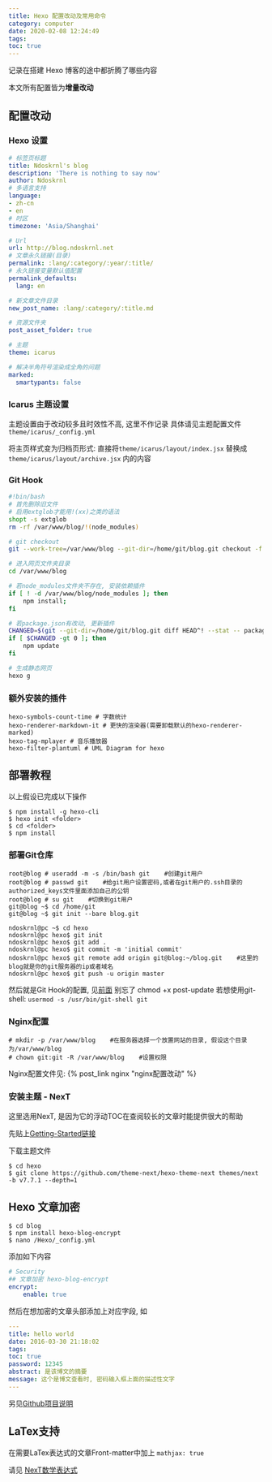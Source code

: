 ```yaml
---
title: Hexo 配置改动及常用命令
category: computer
date: 2020-02-08 12:24:49
tags:
toc: true
---
```


记录在搭建 Hexo 博客的途中都折腾了哪些内容

本文所有配置皆为**增量改动**

<!-- more -->

## 配置改动

### Hexo 设置

```yml hexo/_config.yml
# 标签页标题
title: Ndoskrnl's blog
description: 'There is nothing to say now'
author: Ndoskrnl
# 多语言支持
language:
- zh-cn
- en
# 时区
timezone: 'Asia/Shanghai'

# Url
url: http://blog.ndoskrnl.net
# 文章永久链接(目录)
permalink: :lang/:category/:year/:title/
# 永久链接变量默认值配置
permalink_defaults:
  lang: en

# 新文章文件目录
new_post_name: :lang/:category/:title.md

# 资源文件夹
post_asset_folder: true

# 主题
theme: icarus

# 解决半角符号渲染成全角的问题
marked:
  smartypants: false
```

### Icarus 主题设置

主题设置由于改动较多且时效性不高, 这里不作记录
具体请见主题配置文件 `theme/icarus/_config.yml`

将主页样式变为归档页形式: 直接将`theme/icarus/layout/index.jsx` 替换成 `theme/icarus/layout/archive.jsx` 内的内容

### Git Hook

```bash /home/git/blog.git/hooks/post-update
#!bin/bash
# 首先删除旧文件
# 启用extglob才能用!(xx)之类的语法
shopt -s extglob
rm -rf /var/www/blog/!(node_modules)

# git checkout
git --work-tree=/var/www/blog --git-dir=/home/git/blog.git checkout -f

# 进入网页文件夹目录
cd /var/www/blog

# 若node_modules文件夹不存在, 安装依赖插件
if [ ! -d /var/www/blog/node_modules ]; then
    npm install;
fi

# 若package.json有改动, 更新插件
CHANGED=$(git --git-dir=/home/git/blog.git diff HEAD^! --stat -- package.json | wc -l)
if [ $CHANGED -gt 0 ]; then
    npm update
fi

# 生成静态网页
hexo g
```

### 额外安装的插件

```
hexo-symbols-count-time # 字数统计
hexo-renderer-markdown-it # 更快的渲染器(需要卸载默认的hexo-renderer-marked)
hexo-tag-mplayer # 音乐播放器
hexo-filter-plantuml # UML Diagram for hexo
```

## 部署教程

以上假设已完成以下操作

```console
$ npm install -g hexo-cli
$ hexo init <folder>
$ cd <folder>
$ npm install
```

### 部署Git仓库

```console
root@blog # useradd -m -s /bin/bash git    #创建git用户
root@blog # passwd git    #给git用户设置密码,或者在git用户的.ssh目录的authorized_keys文件里面添加自己的公钥
root@blog # su git    #切换到git用户
git@blog ~$ cd /home/git
git@blog ~$ git init --bare blog.git

ndoskrnl@pc ~$ cd hexo
ndoskrnl@pc hexo$ git init
ndoskrnl@pc hexo$ git add .
ndoskrnl@pc hexo$ git commit -m 'initial commit'
ndoskrnl@pc hexo$ git remote add origin git@blog:~/blog.git    #这里的blog就是你的git服务器的ip或者域名
ndoskrnl@pc hexo$ git push -u origin master
```

然后就是Git Hook的配置, 见[前面](#Git-Hook)
别忘了 chmod +x post-update
若想使用git-shell: `usermod -s /usr/bin/git-shell git`

### Nginx配置

```console
# mkdir -p /var/www/blog    #在服务器选择一个放置网站的目录, 假设这个目录为/var/www/blog
# chown git:git -R /var/www/blog    #设置权限
```

Nginx配置文件见: {% post_link nginx "nginx配置改动" %}

### 安装主题 - NexT

这里选用NexT, 是因为它的浮动TOC在查阅较长的文章时能提供很大的帮助

先贴上[Getting-Started链接](https://theme-next.org/docs/getting-started/#Configuring-Menu-Items)

下载主题文件

```console
$ cd hexo
$ git clone https://github.com/theme-next/hexo-theme-next themes/next -b v7.7.1 --depth=1
```

## Hexo 文章加密

```console
$ cd blog
$ npm install hexo-blog-encrypt
$ nano /Hexo/_config.yml
```
添加如下内容
```yml
# Security
## 文章加密 hexo-blog-encrypt
encrypt:
    enable: true
```
然后在想加密的文章头部添加上对应字段, 如
```yml
---
title: hello world
date: 2016-03-30 21:18:02
tags:
toc: true
password: 12345
abstract: 是该博文的摘要
message: 这个是博文查看时, 密码输入框上面的描述性文字
---
```

另见[Github项目说明](https://github.com/MikeCoder/hexo-blog-encrypt/blob/master/ReadMe.zh.md)

## LaTex支持

在需要LaTex表达式的文章Front-matter中加上 `mathjax: true`

请见 [NexT数学表达式](https://theme-next.org/docs/third-party-services/math-equations)